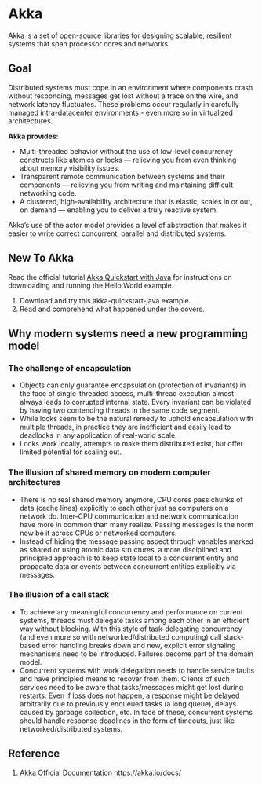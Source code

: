 # Akka 

Akka is a set of open-source libraries for designing scalable, resilient systems that span processor cores and networks.  

## Goal
Distributed systems must cope in an environment where components crash without responding, messages get lost without a trace on the wire, and network latency fluctuates. These problems occur regularly in carefully managed intra-datacenter environments - even more so in virtualized architectures.  

**Akka provides:**
- Multi-threaded behavior without the use of low-level concurrency constructs like atomics or locks — relieving you from even thinking about memory visibility issues.
- Transparent remote communication between systems and their components — relieving you from writing and maintaining difficult networking code.
- A clustered, high-availability architecture that is elastic, scales in or out, on demand — enabling you to deliver a truly reactive system.

Akka’s use of the actor model provides a level of abstraction that makes it easier to write correct concurrent, parallel and distributed systems.  

## New To Akka
Read the official tutorial [Akka Quickstart with Java](https://developer.lightbend.com/guides/akka-quickstart-java/?_ga=2.242574986.900790249.1514412953-1749038404.1513753107?_ga=2.242574986.900790249.1514412953-1749038404.1513753107?_ga=2.242574986.900790249.1514412953-1749038404.1513753107?_ga=2.242574986.900790249.1514412953-1749038404.1513753107) for instructions on downloading and running the Hello World example.     

1. Download and try this akka-quickstart-java example.  
2. Read and comprehend what happened under the covers.  

## Why modern systems need a new programming model

### The challenge of encapsulation
- Objects can only guarantee encapsulation (protection of invariants) in the face of single-threaded access, multi-thread execution almost always leads to corrupted internal state. Every invariant can be violated by having two contending threads in the same code segment.
- While locks seem to be the natural remedy to uphold encapsulation with multiple threads, in practice they are inefficient and easily lead to deadlocks in any application of real-world scale.
- Locks work locally, attempts to make them distributed exist, but offer limited potential for scaling out.

### The illusion of shared memory on modern computer architectures
- There is no real shared memory anymore, CPU cores pass chunks of data (cache lines) explicitly to each other just as computers on a network do. Inter-CPU communication and network communication have more in common than many realize. Passing messages is the norm now be it across CPUs or networked computers.
- Instead of hiding the message passing aspect through variables marked as shared or using atomic data structures, a more disciplined and principled approach is to keep state local to a concurrent entity and propagate data or events between concurrent entities explicitly via messages.

### The illusion of a call stack
- To achieve any meaningful concurrency and performance on current systems, threads must delegate tasks among each other in an efficient way without blocking. With this style of task-delegating concurrency (and even more so with networked/distributed computing) call stack-based error handling breaks down and new, explicit error signaling mechanisms need to be introduced. Failures become part of the domain model.
- Concurrent systems with work delegation needs to handle service faults and have principled means to recover from them. Clients of such services need to be aware that tasks/messages might get lost during restarts. Even if loss does not happen, a response might be delayed arbitrarily due to previously enqueued tasks (a long queue), delays caused by garbage collection, etc. In face of these, concurrent systems should handle response deadlines in the form of timeouts, just like networked/distributed systems.


## Reference
1. Akka Official Documentation https://akka.io/docs/
